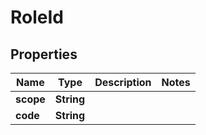 

# RoleId


## Properties

Name | Type | Description | Notes
------------ | ------------- | ------------- | -------------
**scope** | **String** |  | 
**code** | **String** |  | 



